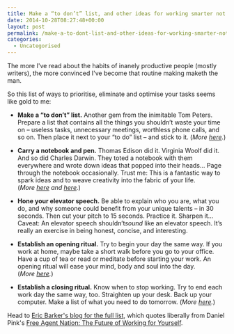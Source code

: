 ```yaml
---
title: Make a “to don’t” list, and other ideas for working smarter not harder
date: 2014-10-28T08:27:48+00:00
layout: post
permalink: /make-a-to-dont-list-and-other-ideas-for-working-smarter-not-harder/
categories:
  - Uncategorised
---
```

<p>The more I've read about the habits of inanely productive people (mostly writers), the more convinced I've become that routine making maketh the man.</p><p>So this list of ways to prioritise, eliminate and optimise your tasks seems like gold to me:</p><ul dir="ltr"><li><strong>Make a “to don’t” list.</strong>&nbsp;Another gem from the inimitable Tom Peters. Prepare a list that contains all the things you shouldn’t waste your time on – useless tasks, unnecessary meetings, worthless phone calls, and so on. Then place it next to your “to do” list – and stick to it. (<em>More&nbsp;<a target="_blank" href="http://www.bakadesuyo.com/2012/01/do-you-need-to-to-do-list-or-a-not-to-do-list/">here</a>.</em>)</li></ul><ul><li><strong>Carry a notebook and pen.</strong>&nbsp;Thomas Edison did it. Virginia Woolf did it. And so did Charles Darwin. They toted a notebook with them everywhere and wrote down ideas that popped into their heads… Page through the notebook occasionally. Trust me: This is a fantastic way to spark ideas and to weave creativity into the fabric of your life. (<em>More&nbsp;<a target="_blank" href="http://www.bakadesuyo.com/2013/07/personal-writing/">here</a>&nbsp;and&nbsp;<a target="_blank" href="http://www.bakadesuyo.com/2013/07/strokes-of-genius/">here</a>.</em>)</li></ul><ul><li><strong>Hone your elevator speech.</strong>&nbsp;Be able to explain who you are, what you do, and why someone could benefit from your unique talents – in 30 seconds. Then cut your pitch to 15 seconds. Practice it. Sharpen it… Caveat: An elevator speech shouldn’t<em>sound</em>&nbsp;like an elevator speech. It’s really an exercise in being honest, concise, and interesting.</li></ul><ul><li><strong>Establish an opening ritual.</strong>&nbsp;Try to begin your day the same way. If you work at home, maybe take a short walk before you go to your office. Have a cup of tea or read or meditate before starting your work. An opening ritual will ease your mind, body and soul into the day. (<em>More&nbsp;<a target="_blank" href="http://www.bakadesuyo.com/2012/06/can-one-18-minute-ritual-make-your-day-dramat/">here</a>.</em>)</li></ul><ul><li><strong>Establish a closing ritual.</strong>&nbsp;Know when to stop working. Try to end each work day the same way, too. Straighten up your desk. Back up your computer. Make a list of what you need to do tomorrow. (<em>More&nbsp;<a target="_blank" href="http://www.bakadesuyo.com/2011/10/how-can-you-stop-worrying-about-projects-at-w/">here</a>.</em>)</li></ul><p>Head to&nbsp;<a href="http://www.bakadesuyo.com/2013/08/work-smarter-not-harder/">Eric Barker's blog for the full list</a>, which quotes&nbsp;liberally from Daniel Pink's&nbsp;<a href="http://www.amazon.com/dp/0446678791?tag=greig-21">Free Agent Nation: The Future of Working for Yourself</a>.</p>